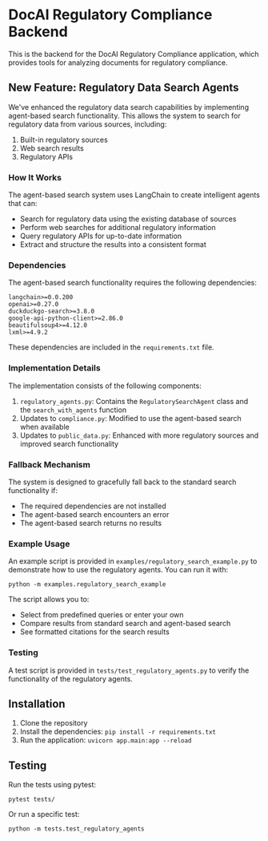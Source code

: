 # DocAI Regulatory Compliance Backend

This is the backend for the DocAI Regulatory Compliance application, which provides tools for analyzing documents for regulatory compliance.

## New Feature: Regulatory Data Search Agents

We've enhanced the regulatory data search capabilities by implementing agent-based search functionality. This allows the system to search for regulatory data from various sources, including:

1. Built-in regulatory sources
2. Web search results
3. Regulatory APIs

### How It Works

The agent-based search system uses LangChain to create intelligent agents that can:

- Search for regulatory data using the existing database of sources
- Perform web searches for additional regulatory information
- Query regulatory APIs for up-to-date information
- Extract and structure the results into a consistent format

### Dependencies

The agent-based search functionality requires the following dependencies:

```
langchain>=0.0.200
openai>=0.27.0
duckduckgo-search>=3.8.0
google-api-python-client>=2.86.0
beautifulsoup4>=4.12.0
lxml>=4.9.2
```

These dependencies are included in the `requirements.txt` file.

### Implementation Details

The implementation consists of the following components:

1. `regulatory_agents.py`: Contains the `RegulatorySearchAgent` class and the `search_with_agents` function
2. Updates to `compliance.py`: Modified to use the agent-based search when available
3. Updates to `public_data.py`: Enhanced with more regulatory sources and improved search functionality

### Fallback Mechanism

The system is designed to gracefully fall back to the standard search functionality if:

- The required dependencies are not installed
- The agent-based search encounters an error
- The agent-based search returns no results

### Example Usage

An example script is provided in `examples/regulatory_search_example.py` to demonstrate how to use the regulatory agents. You can run it with:

```
python -m examples.regulatory_search_example
```

The script allows you to:
- Select from predefined queries or enter your own
- Compare results from standard search and agent-based search
- See formatted citations for the search results

### Testing

A test script is provided in `tests/test_regulatory_agents.py` to verify the functionality of the regulatory agents.

## Installation

1. Clone the repository
2. Install the dependencies: `pip install -r requirements.txt`
3. Run the application: `uvicorn app.main:app --reload`

## Testing

Run the tests using pytest:

```
pytest tests/
```

Or run a specific test:

```
python -m tests.test_regulatory_agents
``` 